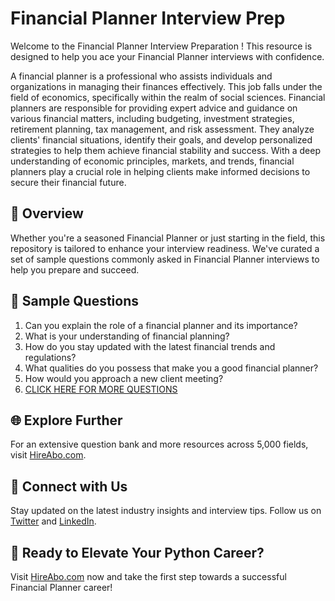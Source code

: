 # Financial Planner Interview Prep

Welcome to the Financial Planner Interview Preparation ! This resource is designed to help you ace your Financial Planner interviews with confidence.

A financial planner is a professional who assists individuals and organizations in managing their finances effectively. This job falls under the field of economics, specifically within the realm of social sciences. Financial planners are responsible for providing expert advice and guidance on various financial matters, including budgeting, investment strategies, retirement planning, tax management, and risk assessment. They analyze clients' financial situations, identify their goals, and develop personalized strategies to help them achieve financial stability and success. With a deep understanding of economic principles, markets, and trends, financial planners play a crucial role in helping clients make informed decisions to secure their financial future.

## 🚀 Overview

Whether you're a seasoned Financial Planner or just starting in the field, this repository is tailored to enhance your interview readiness. We've curated a set of sample questions commonly asked in Financial Planner interviews to help you prepare and succeed.

## 📝 Sample Questions

1. Can you explain the role of a financial planner and its importance?
2. What is your understanding of financial planning?
3. How do you stay updated with the latest financial trends and regulations?
4. What qualities do you possess that make you a good financial planner?
5. How would you approach a new client meeting?
6. [CLICK HERE FOR MORE QUESTIONS](https://hireabo.com/job/7_4_10/Financial%20Planner)

## 🌐 Explore Further

For an extensive question bank and more resources across 5,000 fields, visit [HireAbo.com](https://www.hireabo.com).

## 📱 Connect with Us

Stay updated on the latest industry insights and interview tips. Follow us on [Twitter](https://twitter.com/hireabo) and [LinkedIn](https://www.linkedin.com/in/hire-abo-3609972a8/).

## 🚀 Ready to Elevate Your Python Career?

Visit [HireAbo.com](https://www.hireabo.com) now and take the first step towards a successful Financial Planner career!